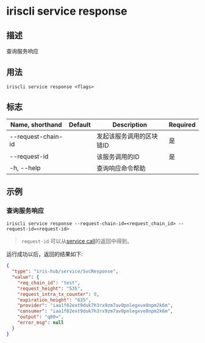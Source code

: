 # iriscli service response 

## 描述

查询服务响应

## 用法

```
iriscli service response <flags>
```

## 标志

| Name, shorthand       | Default                 | Description                                                                                                                                           | Required |
| --------------------- | ----------------------- | ----------------------------------------------------------------------------------------------------------------------------------------------------- | -------- |
| --request-chain-id    |                         | 发起该服务调用的区块链ID                                                                                              | 是       |
| --request-id          |                         | 该服务调用的ID                                                                                                                                | 是       |
| -h, --help            |                         | 查询响应命令帮助                                                                                                                                         |          |

## 示例

### 查询服务响应

```shell
iriscli service response --request-chain-id=<request_chain_id> --request-id=<request-id>
```
>  `request-id` 可以从[service call](call.md)的返回中得到。

运行成功以后，返回的结果如下:

```json
{
  "type": "iris-hub/service/SvcResponse",
  "value": {
    "req_chain_id": "test",
    "request_height": "535",
    "request_intra_tx_counter": 0,
    "expiration_height": "635",
    "provider": "iaa1f02ext9duk7h3rx9zm7av0pnlegxve8npm2k6m",
    "consumer": "iaa1f02ext9duk7h3rx9zm7av0pnlegxve8npm2k6m",
    "output": "q80=",
    "error_msg": null
  }
}
```


